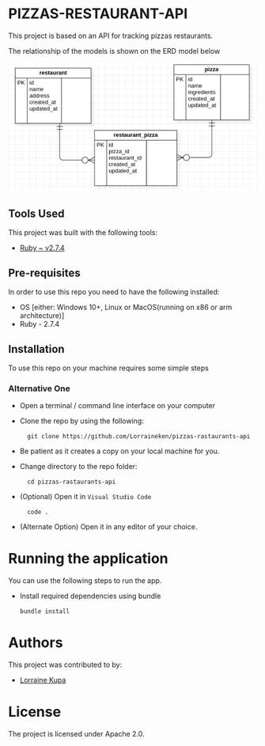 # PIZZAS-RESTAURANT-API

This project is based on an API for tracking pizzas restaurants.

The relationship of the models is shown on the ERD model below 


   ![ERD DIAGRAM](./restaurant_pizza.png?raw=true "ERD DIAGRAM")


## Tools Used
This project was built with the following tools:

- [Ruby ~ v2.7.4](https://www.ruby-lang.org/en/)


## Pre-requisites
In order to use this repo you need to have the following installed:

- OS [either: Windows 10+, Linux or MacOS(running on x86 or arm architecture)]
- Ruby - 2.7.4

## Installation

To use this repo on your machine requires some simple steps

### Alternative One

- Open a terminal / command line interface on your computer
- Clone the repo by using the following:

        git clone https://github.com/Lorraineken/pizzas-rastaurants-api

- Be patient as it creates a copy on your local machine for you.
- Change directory to the repo folder:

        cd pizzas-rastaurants-api

- (Optional) Open it in ``Visual Studio Code``

        code .

- (Alternate Option) Open it in any editor of your choice.



# Running the application

 You can use the following steps to run the app.

- Install required dependencies using bundle

      bundle install


# Authors
This project was contributed to by:
- [Lorraine Kupa](https://github.com/Lorraineken)

# License
The project is licensed under Apache 2.0.